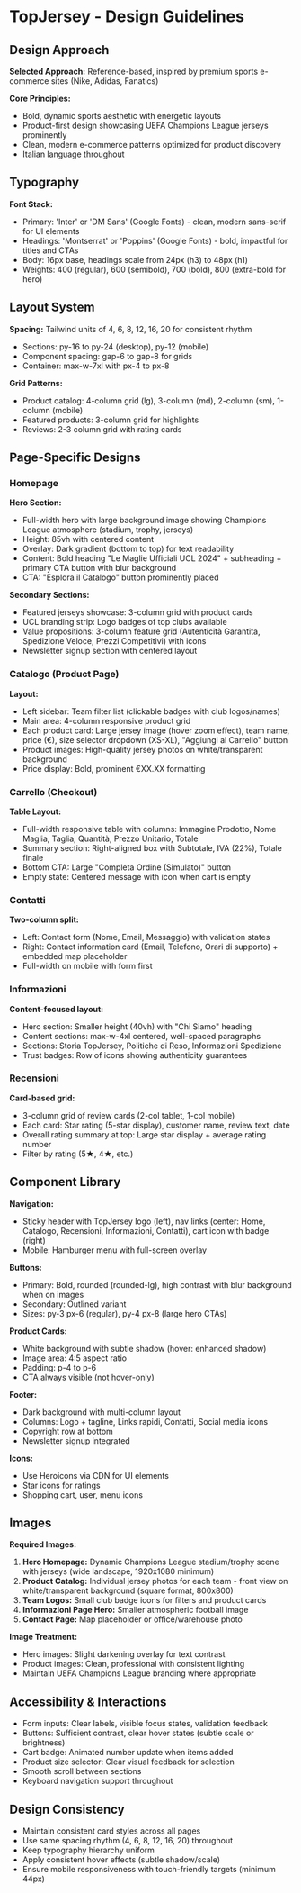 # TopJersey - Design Guidelines

## Design Approach

**Selected Approach:** Reference-based, inspired by premium sports e-commerce sites (Nike, Adidas, Fanatics)

**Core Principles:**
- Bold, dynamic sports aesthetic with energetic layouts
- Product-first design showcasing UEFA Champions League jerseys prominently
- Clean, modern e-commerce patterns optimized for product discovery
- Italian language throughout

## Typography

**Font Stack:**
- Primary: 'Inter' or 'DM Sans' (Google Fonts) - clean, modern sans-serif for UI elements
- Headings: 'Montserrat' or 'Poppins' (Google Fonts) - bold, impactful for titles and CTAs
- Body: 16px base, headings scale from 24px (h3) to 48px (h1)
- Weights: 400 (regular), 600 (semibold), 700 (bold), 800 (extra-bold for hero)

## Layout System

**Spacing:** Tailwind units of 4, 6, 8, 12, 16, 20 for consistent rhythm
- Sections: py-16 to py-24 (desktop), py-12 (mobile)
- Component spacing: gap-6 to gap-8 for grids
- Container: max-w-7xl with px-4 to px-8

**Grid Patterns:**
- Product catalog: 4-column grid (lg), 3-column (md), 2-column (sm), 1-column (mobile)
- Featured products: 3-column grid for highlights
- Reviews: 2-3 column grid with rating cards

## Page-Specific Designs

### Homepage
**Hero Section:**
- Full-width hero with large background image showing Champions League atmosphere (stadium, trophy, jerseys)
- Height: 85vh with centered content
- Overlay: Dark gradient (bottom to top) for text readability
- Content: Bold heading "Le Maglie Ufficiali UCL 2024" + subheading + primary CTA button with blur background
- CTA: "Esplora il Catalogo" button prominently placed

**Secondary Sections:**
- Featured jerseys showcase: 3-column grid with product cards
- UCL branding strip: Logo badges of top clubs available
- Value propositions: 3-column feature grid (Autenticità Garantita, Spedizione Veloce, Prezzi Competitivi) with icons
- Newsletter signup section with centered layout

### Catalogo (Product Page)
**Layout:**
- Left sidebar: Team filter list (clickable badges with club logos/names)
- Main area: 4-column responsive product grid
- Each product card: Large jersey image (hover zoom effect), team name, price (€), size selector dropdown (XS-XL), "Aggiungi al Carrello" button
- Product images: High-quality jersey photos on white/transparent background
- Price display: Bold, prominent €XX.XX formatting

### Carrello (Checkout)
**Table Layout:**
- Full-width responsive table with columns: Immagine Prodotto, Nome Maglia, Taglia, Quantità, Prezzo Unitario, Totale
- Summary section: Right-aligned box with Subtotale, IVA (22%), Totale finale
- Bottom CTA: Large "Completa Ordine (Simulato)" button
- Empty state: Centered message with icon when cart is empty

### Contatti
**Two-column split:**
- Left: Contact form (Nome, Email, Messaggio) with validation states
- Right: Contact information card (Email, Telefono, Orari di supporto) + embedded map placeholder
- Full-width on mobile with form first

### Informazioni
**Content-focused layout:**
- Hero section: Smaller height (40vh) with "Chi Siamo" heading
- Content sections: max-w-4xl centered, well-spaced paragraphs
- Sections: Storia TopJersey, Politiche di Reso, Informazioni Spedizione
- Trust badges: Row of icons showing authenticity guarantees

### Recensioni
**Card-based grid:**
- 3-column grid of review cards (2-col tablet, 1-col mobile)
- Each card: Star rating (5-star display), customer name, review text, date
- Overall rating summary at top: Large star display + average rating number
- Filter by rating (5★, 4★, etc.)

## Component Library

**Navigation:**
- Sticky header with TopJersey logo (left), nav links (center: Home, Catalogo, Recensioni, Informazioni, Contatti), cart icon with badge (right)
- Mobile: Hamburger menu with full-screen overlay

**Buttons:**
- Primary: Bold, rounded (rounded-lg), high contrast with blur background when on images
- Secondary: Outlined variant
- Sizes: py-3 px-6 (regular), py-4 px-8 (large hero CTAs)

**Product Cards:**
- White background with subtle shadow (hover: enhanced shadow)
- Image area: 4:5 aspect ratio
- Padding: p-4 to p-6
- CTA always visible (not hover-only)

**Footer:**
- Dark background with multi-column layout
- Columns: Logo + tagline, Links rapidi, Contatti, Social media icons
- Copyright row at bottom
- Newsletter signup integrated

**Icons:**
- Use Heroicons via CDN for UI elements
- Star icons for ratings
- Shopping cart, user, menu icons

## Images

**Required Images:**
1. **Hero Homepage:** Dynamic Champions League stadium/trophy scene with jerseys (wide landscape, 1920x1080 minimum)
2. **Product Catalog:** Individual jersey photos for each team - front view on white/transparent background (square format, 800x800)
3. **Team Logos:** Small club badge icons for filters and product cards
4. **Informazioni Page Hero:** Smaller atmospheric football image
5. **Contact Page:** Map placeholder or office/warehouse photo

**Image Treatment:**
- Hero images: Slight darkening overlay for text contrast
- Product images: Clean, professional with consistent lighting
- Maintain UEFA Champions League branding where appropriate

## Accessibility & Interactions

- Form inputs: Clear labels, visible focus states, validation feedback
- Buttons: Sufficient contrast, clear hover states (subtle scale or brightness)
- Cart badge: Animated number update when items added
- Product size selector: Clear visual feedback for selection
- Smooth scroll between sections
- Keyboard navigation support throughout

## Design Consistency

- Maintain consistent card styles across all pages
- Use same spacing rhythm (4, 6, 8, 12, 16, 20) throughout
- Keep typography hierarchy uniform
- Apply consistent hover effects (subtle shadow/scale)
- Ensure mobile responsiveness with touch-friendly targets (minimum 44px)